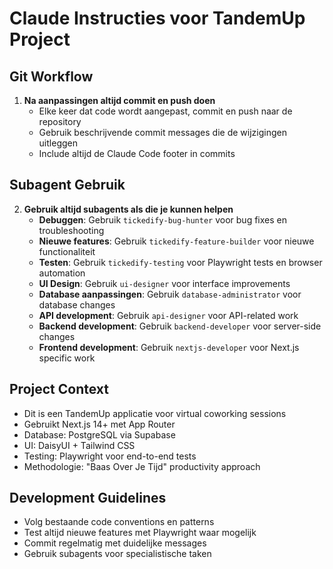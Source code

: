 # Claude Instructies voor TandemUp Project

## Git Workflow
1. **Na aanpassingen altijd commit en push doen**
   - Elke keer dat code wordt aangepast, commit en push naar de repository
   - Gebruik beschrijvende commit messages die de wijzigingen uitleggen
   - Include altijd de Claude Code footer in commits

## Subagent Gebruik
2. **Gebruik altijd subagents als die je kunnen helpen**
   - **Debuggen**: Gebruik `tickedify-bug-hunter` voor bug fixes en troubleshooting
   - **Nieuwe features**: Gebruik `tickedify-feature-builder` voor nieuwe functionaliteit
   - **Testen**: Gebruik `tickedify-testing` voor Playwright tests en browser automation
   - **UI Design**: Gebruik `ui-designer` voor interface improvements
   - **Database aanpassingen**: Gebruik `database-administrator` voor database changes
   - **API development**: Gebruik `api-designer` voor API-related work
   - **Backend development**: Gebruik `backend-developer` voor server-side changes
   - **Frontend development**: Gebruik `nextjs-developer` voor Next.js specific work

## Project Context
- Dit is een TandemUp applicatie voor virtual coworking sessions
- Gebruikt Next.js 14+ met App Router
- Database: PostgreSQL via Supabase
- UI: DaisyUI + Tailwind CSS
- Testing: Playwright voor end-to-end tests
- Methodologie: "Baas Over Je Tijd" productivity approach

## Development Guidelines
- Volg bestaande code conventions en patterns
- Test altijd nieuwe features met Playwright waar mogelijk
- Commit regelmatig met duidelijke messages
- Gebruik subagents voor specialistische taken